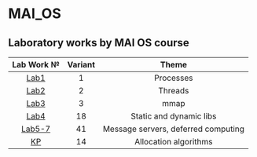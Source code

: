 # MAI_OS

## Laboratory works by MAI OS course

| Lab Work № | Variant | Theme |
| :---: | :---: | :---: |
| [Lab1](/1_Lab/) | 1 | Processes |
| [Lab2](/2_Lab/) | 2 | Threads |
| [Lab3](/3_Lab/) | 3 | mmap |
| [Lab4](/4_Lab/) | 18 | Static and dynamic libs |
| [Lab5-7](/5-7Lab/) | 41 | Message servers, deferred computing |
| [KP](/KP/) | 14 | Allocation algorithms |